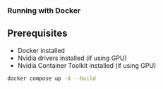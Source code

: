 ### Running with Docker

## Prerequisites

<!-- https://forums.developer.nvidia.com/t/install-opencv-with-cuda-on-docker-containner-for-dgpu/325364/2 -->

-   Docker installed
-   Nvidia drivers installed (if using GPU)
-   Nvidia Container Toolkit installed (if using GPU)

```bash
docker compose up -d --build
```
